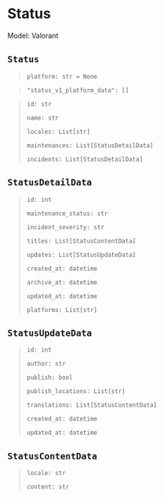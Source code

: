 # Status
Model: Valorant


## `Status` <Badge text="Pyot Core" vertical="middle"/> <Badge text="GET" vertical="middle"/>

> `platform: str = None` <Badge text="param" type="warning" vertical="middle"/>

> `"status_v1_platform_data": []` <Badge text="endpoint" type="error" vertical="middle"/>

> `id: str`
>
> `name: str`
>
> `locales: List[str]`
>
> `maintenances: List[StatusDetailData]`
>
> `incidents: List[StatusDetailData]`


## `StatusDetailData` <Badge text="Pyot Static" vertical="middle"/>

> `id: int`
>
> `maintenance_status: str`
>
> `incident_severity: str`
>
> `titles: List[StatusContentData]`
>
> `updates: List[StatusUpdateData]`
>
> `created_at: datetime`
>
> `archive_at: datetime`
>
> `updated_at: datetime`
>
> `platforms: List[str]`


## `StatusUpdateData` <Badge text="Pyot Static" vertical="middle"/>

> `id: int`
>
> `author: str`
>
> `publish: bool`
>
> `publish_locations: List[str]`
>
> `translations: List[StatusContentData]`
>
> `created_at: datetime`
>
> `updated_at: datetime`


## `StatusContentData` <Badge text="Pyot Static" vertical="middle"/>

>`locale: str`
>
>`content: str`
